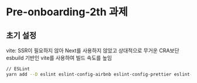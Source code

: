 # Pre-onboarding-2th 과제

## 초기 설정

vite: SSR이 필요하지 않아 Next를 사용하지 않았고 상대적으로 무거운 CRA보단 esbuild 기반인 vite를 사용하여 빌드 속도를 높임

```sh
// ESLint
yarn add --D eslint eslint-config-airbnb eslint-config-prettier eslint-plugin-import eslint-plugin-prettier eslint-plugin-react eslint-plugin-jsx-a11y eslint-plugin-react-hooks
```
